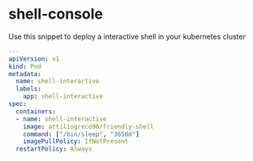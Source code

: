 # shell-console

Use this snippet to deploy a interactive shell in your kubernetes cluster

```yaml
---
apiVersion: v1
kind: Pod
metadata:
  name: shell-interactive
  labels:
    app: shell-interactive
spec:
  containers:
  - name: shell-interactive
    image: attiliogreco96/friendly-shell
    command: ["/bin/sleep", "3650d"]
    imagePullPolicy: IfNotPresent
  restartPolicy: Always
```